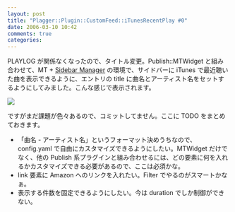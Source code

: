 ```yaml
---
layout: post
title: "Plagger::Plugin::CustomFeed::iTunesRecentPlay #0"
date: 2006-03-10 10:42
comments: true
categories: 
---
```

<p class="entryBody">
PLAYLOG が関係なくなったので、タイトル変更。Publish::MTWidget と組み合わせて、MT + <a href="http://www.majordojo.com/projects/SidebarManager/" target="_blank">Sidebar Manager</a> の環境で、サイドバーに iTunes で最近聴いた曲を表示できるように、エントリの title に曲名とアーティスト名をセットするようにしてみました。こんな感じで表示されます。
</p>

<p class="entryBody">
<img src="http://mizzy.org/img/irp.jpg" />
</p>

<p class="entryBody">
ですがまだ課題が色々あるので、コミットしてません。ここに TODO をまとめておきます。
</p>

<ul class="entryBody">
<li>「曲名 - アーティスト名」というフォーマット決めうちなので、config.yaml で自由にカスタマイズできるようにしたい。MTWidget だけでなく、他の Publish 系プラグインと組み合わせるには、どの要素に何を入れるかカスタマイズできる必要があるので、ここは必須かな。</li>
<li>link 要素に Amazon へのリンクを入れたい。Filter でやるのがスマートかなぁ。</li>
<li>表示する件数を固定できるようにしたい。今は duration でしか制御ができない。</li>
</ul>
